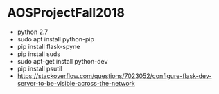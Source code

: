 # AOSProjectFall2018
- python 2.7
- sudo apt install python-pip
- pip install flask-spyne
- pip install suds
- sudo apt-get install python-dev
- pip install psutil
- https://stackoverflow.com/questions/7023052/configure-flask-dev-server-to-be-visible-across-the-network
